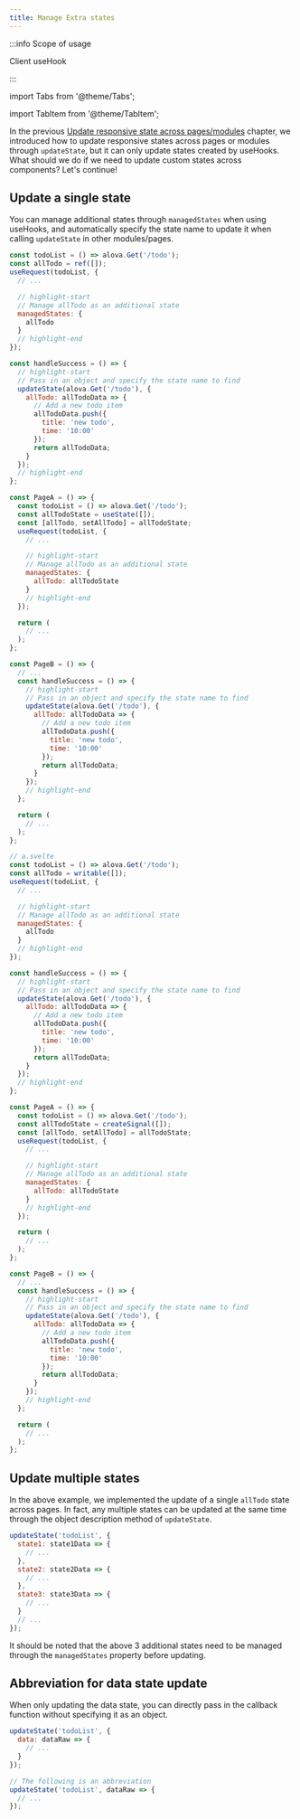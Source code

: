 ```yaml
---
title: Manage Extra states
---
```


:::info Scope of usage

Client useHook

:::

import Tabs from '@theme/Tabs';

import TabItem from '@theme/TabItem';

In the previous [Update responsive state across pages/modules](/tutorial/client/in-depth/update-across-components) chapter, we introduced how to update responsive states across pages or modules through `updateState`, but it can only update states created by useHooks. What should we do if we need to update custom states across components? Let's continue!

## Update a single state

You can manage additional states through `managedStates` when using useHooks, and automatically specify the state name to update it when calling `updateState` in other modules/pages.

<Tabs groupId="framework">
<TabItem value="1" label="vue">

<Tabs className="file-tabs">
<TabItem value="1" label="PageA.vue">

```javascript
const todoList = () => alova.Get('/todo');
const allTodo = ref([]);
useRequest(todoList, {
  // ...

  // highlight-start
  // Manage allTodo as an additional state
  managedStates: {
    allTodo
  }
  // highlight-end
});
```

</TabItem>
<TabItem value="2" label="PageB.vue">

```javascript
const handleSuccess = () => {
  // highlight-start
  // Pass in an object and specify the state name to find
  updateState(alova.Get('/todo'), {
    allTodo: allTodoData => {
      // Add a new todo item
      allTodoData.push({
        title: 'new todo',
        time: '10:00'
      });
      return allTodoData;
    }
  });
  // highlight-end
};
```

</TabItem>

</Tabs>

</TabItem>

<TabItem value="2" label="react">

<Tabs className="file-tabs">
<TabItem value="1" label="PageA.jsx">

```javascript
const PageA = () => {
  const todoList = () => alova.Get('/todo');
  const allTodoState = useState([]);
  const [allTodo, setAllTodo] = allTodoState;
  useRequest(todoList, {
    // ...

    // highlight-start
    // Manage allTodo as an additional state
    managedStates: {
      allTodo: allTodoState
    }
    // highlight-end
  });

  return (
    // ...
  );
};
```

</TabItem>
<TabItem value="2" label="PageB.jsx">

```javascript
const PageB = () => {
  // ...
  const handleSuccess = () => {
    // highlight-start
    // Pass in an object and specify the state name to find
    updateState(alova.Get('/todo'), {
      allTodo: allTodoData => {
        // Add a new todo item
        allTodoData.push({
          title: 'new todo',
          time: '10:00'
        });
        return allTodoData;
      }
    });
    // highlight-end
  };

  return (
    // ...
  );
};
```

</TabItem>
</Tabs>

</TabItem>
<TabItem value="3" label="svelte">

<Tabs className="file-tabs">
<TabItem value="1" label="PageA.svelte">

```javascript
// a.svelte
const todoList = () => alova.Get('/todo');
const allTodo = writable([]);
useRequest(todoList, {
  // ...

  // highlight-start
  // Manage allTodo as an additional state
  managedStates: {
    allTodo
  }
  // highlight-end
});
```

</TabItem>
<TabItem value="2" label="PageB.svelte">

```javascript
const handleSuccess = () => {
  // highlight-start
  // Pass in an object and specify the state name to find
  updateState(alova.Get('/todo'), {
    allTodo: allTodoData => {
      // Add a new todo item
      allTodoData.push({
        title: 'new todo',
        time: '10:00'
      });
      return allTodoData;
    }
  });
  // highlight-end
};
```

</TabItem>

</Tabs>

</TabItem>
<TabItem value="4" label="solid">

<Tabs className="file-tabs">
<TabItem value="1" label="PageA.jsx">

```javascript
const PageA = () => {
  const todoList = () => alova.Get('/todo');
  const allTodoState = createSignal([]);
  const [allTodo, setAllTodo] = allTodoState;
  useRequest(todoList, {
    // ...

    // highlight-start
    // Manage allTodo as an additional state
    managedStates: {
      allTodo: allTodoState
    }
    // highlight-end
  });

  return (
    // ...
  );
};
```

</TabItem>

<TabItem value="2" label="PageB.jsx">

```javascript
const PageB = () => {
  // ...
  const handleSuccess = () => {
    // highlight-start
    // Pass in an object and specify the state name to find
    updateState(alova.Get('/todo'), {
      allTodo: allTodoData => {
        // Add a new todo item
        allTodoData.push({
          title: 'new todo',
          time: '10:00'
        });
        return allTodoData;
      }
    });
    // highlight-end
  };

  return (
    // ...
  );
};
```

</TabItem>

</Tabs>

</TabItem>
</Tabs>

## Update multiple states

In the above example, we implemented the update of a single `allTodo` state across pages. In fact, any multiple states can be updated at the same time through the object description method of `updateState`.

```javascript
updateState('todoList', {
  state1: state1Data => {
    // ...
  },
  state2: state2Data => {
    // ...
  },
  state3: state3Data => {
    // ...
  }
  // ...
});
```

It should be noted that the above 3 additional states need to be managed through the `managedStates` property before updating.

## Abbreviation for data state update

When only updating the data state, you can directly pass in the callback function without specifying it as an object.

```javascript
updateState('todoList', {
  data: dataRaw => {
    // ...
  }
});

// The following is an abbreviation
updateState('todoList', dataRaw => {
  // ...
});
```
